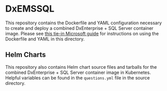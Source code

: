 # DxEMSSQL

This repository contains the Dockerfile and YAML configuration necessary to 
create and deploy a combined DxEnterprise + SQL Server container image. Please see 
[this tie-in Microsoft guide](https://docs.microsoft.com/en-us/sql/linux/tutorial-sql-server-containers-kubernetes-dh2i?view=sql-server-ver16)
for instructions on using the Dockerfile and YAML in this directory.

## Helm Charts

This repository also contains Helm chart source files and tarballs for the combined DxEnterprise + SQL Server container image in Kubernetes. Helpful variables can be found in the `questions.yml` file in the source directory.